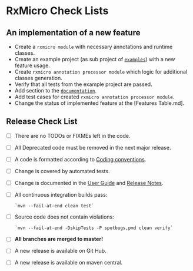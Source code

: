 # RxMicro Check Lists

## An implementation of a new feature

* Create a `rxmicro module` with necessary annotations and runtime classes.
* Create an example project (as sub project of [`examples`](https://github.com/rxmicro/rxmicro-usage/tree/master/examples)) with a new feature usage.
* Create `rxmicro annotation processor module` which logic for additional classes generation.
* Verify that all tests from the example project are passed.
* Add section to the [`documentation`](https://github.com/rxmicro/rxmicro-usage/tree/master/documentation).
* Add test cases for created `rxmicro annotation processor module`.
* Change the status of implemented feature at the [Features Table.md].

## Release Check List

- [ ] There are no TODOs or FIXMEs left in the code.
- [ ] All Deprecated code must be removed in the next major release.
- [ ] A code is formatted according to [Coding conventions](CONTRIBUTING.md).
- [ ] Change is covered by automated tests.
- [ ] Change is documented in the [User Guide](https://github.com/rxmicro/rxmicro-usage/tree/master/documentation) and [Release Notes](https://github.com/rxmicro/rxmicro/tree/master/release/src/main/asciidoc/release-notes).
- [ ] All continuous integration builds pass:

      `mvn --fail-at-end clean test`  
      
- [ ] Source code does not contain violations:

      `mvn --fail-at-end -DskipTests -P spotbugs,pmd clean verify`   
           
- [ ] **All branches are merged to master!**
- [ ] A new release is available on Git Hub.
- [ ] A new release is available on maven central.